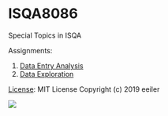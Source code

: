 # ISQA8086
Special Topics in ISQA

Assignments:
1. [Data Entry Analysis](DataEntryAnalysis.md)
2. [Data Exploration]()

[License](https://github.com/eeiler/ISQA8086/blob/master/LICENSE):
MIT License
Copyright (c) 2019 eeiler

![](https://mk0teamcolorcodtgc6i.kinstacdn.com/wp-content/uploads/2018/04/nebraska_omaha_background_color.png)
